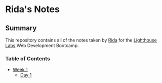# Rida's Notes

## Summary 

This repository contains all of the notes taken by [Rida](https://github.com/rida-batool) for the [Lighthouse Labs](https://github.com/lighthouse-labs) Web Development Bootcamp.

### Table of Contents

* [Week 1](/Week_1)
  * [Day 1](/Week_1/Day_1)


